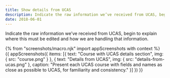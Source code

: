 ```yaml
---
title: Show details from UCAS
description: Indicate the raw information we’ve received from UCAS, begin to explain where this must be edited and how we are handling that information.
date: 2018-06-01
---
```


Indicate the raw information we’ve received from UCAS, begin to explain where this must be edited and how we are handling that information.

{% from "screenshots/macro.njk" import appScreenshots with context %}
{{ appScreenshots({
  items: [{
    text: "Course with UCAS details section",
    img: { src: "course.png" }
  }, {
    text: "Details from UCAS",
    img: { src: "details-from-ucas.png" },
    caption: "Present each UCAS course with fields and names as close as possible to UCAS, for familiarity and consistency."
  }]
}) }}
